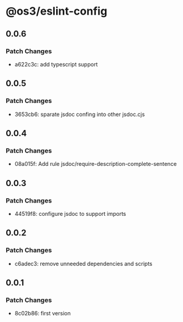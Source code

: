 # @os3/eslint-config

## 0.0.6

### Patch Changes

- a622c3c: add typescript support

## 0.0.5

### Patch Changes

- 3653cb6: sparate jsdoc confing into other jsdoc.cjs

## 0.0.4

### Patch Changes

- 08a015f: Add rule jsdoc/require-description-complete-sentence

## 0.0.3

### Patch Changes

- 44519f8: configure jsdoc to support imports

## 0.0.2

### Patch Changes

- c6adec3: remove unneeded dependencies and scripts

## 0.0.1

### Patch Changes

- 8c02b86: first version
